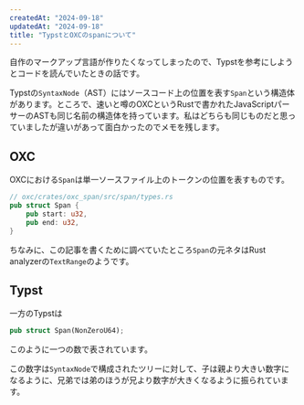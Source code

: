 ```yaml
---
createdAt: "2024-09-18"
updatedAt: "2024-09-18"
title: "TypstとOXCのspanについて"
---
```


自作のマークアップ言語が作りたくなってしまったので、Typstを参考にしようとコードを読んでいたときの話です。

Typstの`SyntaxNode`（AST）にはソースコード上の位置を表す`Span`という構造体があります。ところで、速いと噂のOXCというRustで書かれたJavaScriptパーサーのASTも同じ名前の構造体を持っています。私はどちらも同じものだと思っていましたが違いがあって面白かったのでメモを残します。

## OXC

OXCにおける`Span`は単一ソースファイル上のトークンの位置を表すものです。

```rust
// oxc/crates/oxc_span/src/span/types.rs
pub struct Span {
    pub start: u32,
    pub end: u32,
}
```

ちなみに、この記事を書くために調べていたところ`Span`の元ネタはRust analyzerの`TextRange`のようです。

## Typst

一方のTypstは

```rust
pub struct Span(NonZeroU64);
```

このように一つの数で表されています。

この数字は`SyntaxNode`で構成されたツリーに対して、子は親より大きい数字になるように、兄弟では弟のほうが兄より数字が大きくなるように振られています。

